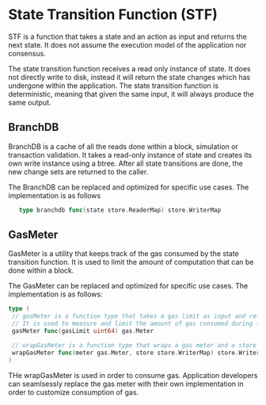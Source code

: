 # State Transition Function (STF)

STF is a function that takes a state and an action as input and returns the next state. It does not assume the execution model of the application nor consensus.

The state transition function receives a read only instance of state. It does not directly write to disk, instead it will return the state changes which has undergone within the application. The state transition function is deterministic, meaning that given the same input, it will always produce the same output.

## BranchDB

BranchDB is a cache of all the reads done within a block, simulation or transaction validation. It takes a read-only instance of state and creates its own write instance using a btree. After all state transitions are done, the new change sets are returned to the caller.

The BranchDB can be replaced and optimized for specific use cases. The implementation is as follows

```go
   type branchdb func(state store.ReaderMap) store.WriterMap
```

## GasMeter

GasMeter is a utility that keeps track of the gas consumed by the state transition function. It is used to limit the amount of computation that can be done within a block.

The GasMeter can be replaced and optimized for specific use cases. The implementation is as follows:

```go
type (
 // gasMeter is a function type that takes a gas limit as input and returns a gas.Meter.
 // It is used to measure and limit the amount of gas consumed during the execution of a function.
 gasMeter func(gasLimit uint64) gas.Meter

 // wrapGasMeter is a function type that wraps a gas meter and a store writer map.
 wrapGasMeter func(meter gas.Meter, store store.WriterMap) store.WriterMap
)
```

THe wrapGasMeter is used in order to consume gas. Application developers can seamlsessly replace the gas meter with their own implementation in order to customize consumption of gas.
